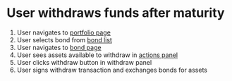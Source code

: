 # User withdraws funds after maturity

1. User navigates to [portfolio page](../pages/portfolio_page)
2. User selects bond from [bond list](../pages/portfolio_page/features/bond_list.md)
3. User navigates to [bond page](../pages/bond_page)
4. User sees assets available to withdraw in [actions panel](../pages/bond_page/features/actions_panel.md)
5. User clicks withdraw button in withdraw panel
6. User signs withdraw transaction and exchanges bonds for assets

